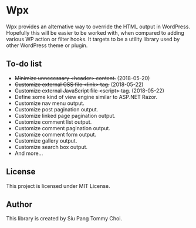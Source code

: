 # Wpx
Wpx provides an alternative way to override the HTML output in WordPress. Hopefully this will be easier to be worked with, when compared to adding various WP action or filter hooks. It targets to be a utility library used by other WordPress theme or plugin.

## To-do list
- <del>Minimize unnecessary &lt;header&gt; content.</del> (2018-05-20)
- <del>Customize external CSS file &lt;link&gt; tag.</del> (2018-05-22)
- <del>Customize external JavaScript file &lt;script&gt; tag.</del> (2018-05-22)
- Define some kind of view engine similar to ASP.NET Razor.
- Customize nav menu output.
- Customize post pagination output.
- Customize linked page pagination output.
- Customize comment list output.
- Customize comment pagination output.
- Customize comment form output.
- Customize gallery output.
- Customize search box output.
- And more...

## License
This project is licensed under MIT License.

## Author
This library is created by Siu Pang Tommy Choi.